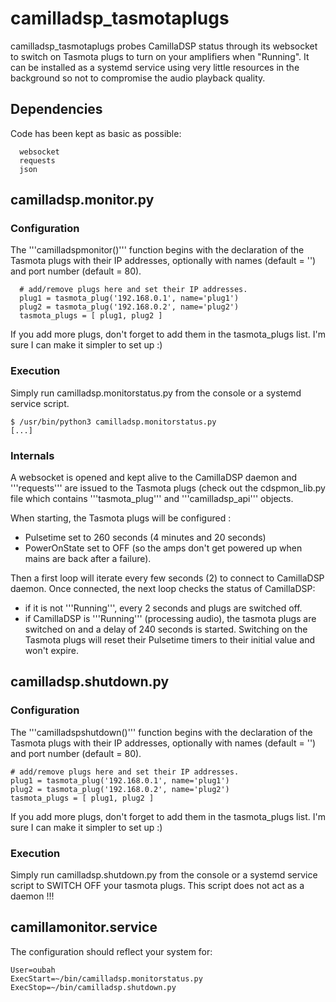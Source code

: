 # camilladsp_tasmotaplugs
camilladsp_tasmotaplugs probes CamillaDSP status through its websocket to switch on Tasmota plugs to turn on your amplifiers when "Running". It can be installed as a systemd service using very little resources in the background so not to compromise the audio playback quality.

## Dependencies
Code has been kept as basic as possible:

      websocket
      requests
      json

## camilladsp.monitor.py
### Configuration
The '''camilladspmonitor()''' function begins with the declaration of the Tasmota plugs with their IP addresses, optionally with names (default = '') and port number (default = 80).

      # add/remove plugs here and set their IP addresses.
      plug1 = tasmota_plug('192.168.0.1', name='plug1')
      plug2 = tasmota_plug('192.168.0.2', name='plug2')
      tasmota_plugs = [ plug1, plug2 ]

If you add more plugs, don't forget to add them in the tasmota_plugs list. I'm sure I can make it simpler to set up :)

### Execution
Simply run camilladsp.monitorstatus.py from the console or a systemd service script.

    $ /usr/bin/python3 camilladsp.monitorstatus.py
    [...]

### Internals
A websocket is opened and kept alive to the CamillaDSP daemon and '''requests''' are issued to the Tasmota plugs (check out the cdspmon_lib.py file which contains '''tasmota_plug''' and '''camilladsp_api''' objects.

When starting, the Tasmota plugs will be configured :
- Pulsetime set to 260 seconds (4 minutes and 20 seconds)
- PowerOnState set to OFF (so the amps don't get powered up when mains are back after a failure).

Then a first loop will iterate every few seconds (2) to connect to CamillaDSP daemon.
Once connected, the next loop checks the status of CamillaDSP:
- if it is not '''Running''', every 2 seconds and plugs are switched off.
- if CamillaDSP is '''Running''' (processing audio), the tasmota plugs are switched on and a delay of 240 seconds is started. Switching on the Tasmota plugs will reset their Pulsetime timers to their initial value and won't expire.

## camilladsp.shutdown.py
### Configuration
The '''camilladspshutdown()''' function begins with the declaration of the Tasmota plugs with their IP addresses, optionally with names (default = '') and port number (default = 80).

    # add/remove plugs here and set their IP addresses.
    plug1 = tasmota_plug('192.168.0.1', name='plug1')
    plug2 = tasmota_plug('192.168.0.2', name='plug2')
    tasmota_plugs = [ plug1, plug2 ]

If you add more plugs, don't forget to add them in the tasmota_plugs list. I'm sure I can make it simpler to set up :)

### Execution
Simply run camilladsp.shutdown.py from the console or a systemd service script to SWITCH OFF your tasmota plugs. This script does not act as a daemon !!!

## camillamonitor.service
The configuration should reflect your system for:

    User=oubah
    ExecStart=~/bin/camilladsp.monitorstatus.py
    ExecStop=~/bin/camilladsp.shutdown.py
